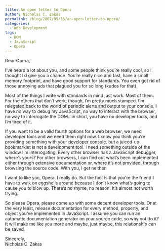 ```yaml
---
title: An open letter to Opera
author: Nicholas C. Zakas
permalink: /blog/2007/05/15/an-open-letter-to-opera/
categories:
  - Web Development
tags:
  - DOM
  - JavaScript
  - Opera
---
```

Dear Opera,

I&#8217;ve heard a lot about you, and some people think you&#8217;re really cool, so I thought I&#8217;d give you a chance. You&#8217;re really nice and fast, have a small memory footprint, and have good support for standards. You even got rid of those annoying ads that plagued you for so long (kudos for that).

Most of the things I write with standards in mind just work. Most of them. For the others that don&#8217;t work, though, I&#8217;m pretty much stumped. I&#8217;m relegated back to the world of periodic alerts and output to your console. I have no way to debug my JavaScript, no way to interact with the browser, no way to interrogate the DOM&#8230;in short, you have no developer tools, and I&#8217;m tired of it.

If you want to be a valid fourth options for a web browser, we need developer tools and we need them right now. I know you think you&#8217;re providing something with your <a title="Tools - Opera Development" rel="external" href="http://dev.opera.com/tools/">developer console</a>, but a juiced-up bookmarklet is not a development tool. I need something outside of the window I&#8217;m interrogating. Every other browser has a JavaScript debugger, where&#8217;s yours? For other browsers, I can find out what&#8217;s been implemented either through extensive documentation or, where it&#8217;s not provided, through browsing the source code. With you, I get neither.

I want to like you, Opera, I really do. But the fact is that you&#8217;re the friend I have to walk on eggshells around because I don&#8217;t know what&#8217;s going to cause you to blow up. There&#8217;s no rhyme, no reason. It&#8217;s almost not worth trying.

So please Opera, please come up with some decent developer tools. Or at the very least, release documentation for every method, property, and object you&#8217;ve implemented in JavaScript. I assume you can run an automatic documentation generator on your source code, so why not do it? It will make me like you more and maybe, just maybe, this relationship can be saved.

Sincerely,  
Nicholas C. Zakas
